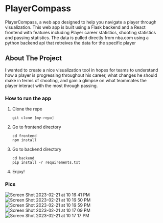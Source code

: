 # PlayerCompass
PlayerCompass, a web app designed to help you navigate a player through visualization. This web app is built using a Flask backend and a React frontend with features including Player career statistics, shooting statistics and passing statistics. The data is pulled directly from nba.com using a python backend api that retreives the data for the specific player

## About The Project
I wanted to create a nice visualization tool in hopes for teams to understand how a player is progressing throughout his career, what changes he should make in terms of shooting, and gain a glimpse on what teammates the player interact with the most through passing.

### How to run the app

1. Clone the repo
   ```
   git clone [my-repo]
   ```
2. Go to frontend directory
   ```
   cd frontend
   npm install
   ```
3. Go to backend directory
   ```
   cd backend
   pip install -r requirements.txt
   ```
4. Enjoy!

### Pics
![Screen Shot 2023-02-21 at 10 16 41 PM](https://user-images.githubusercontent.com/36942121/220547485-9b30e2fe-915a-4332-b64f-7aa211e4f277.png)
![Screen Shot 2023-02-21 at 10 16 50 PM](https://user-images.githubusercontent.com/36942121/220547493-bbc78c0f-9a41-4caa-8864-3904ece9cabe.png)
![Screen Shot 2023-02-21 at 10 16 59 PM](https://user-images.githubusercontent.com/36942121/220547494-660da727-f0cd-4f82-85dd-696f024d8384.png)
![Screen Shot 2023-02-21 at 10 17 09 PM](https://user-images.githubusercontent.com/36942121/220547496-f0c99405-ef77-4a48-bf1e-b91b904c7d73.png)
![Screen Shot 2023-02-21 at 10 17 17 PM](https://user-images.githubusercontent.com/36942121/220547499-3e06e8c4-a987-43da-aff8-9ebc16c330ad.png)

